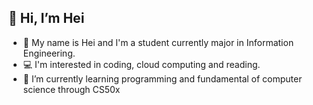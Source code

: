 ## 👋 Hi, I’m Hei
- :school: My name is Hei and I'm a student currently major in Information Engineering. 
- :computer: I'm interested in coding, cloud computing and reading.
- :monocle_face: I’m currently learning programming and fundamental of computer science through CS50x


<!---
HEI204/HEI204 is a ✨ special ✨ repository because its `README.md` (this file) appears on your GitHub profile.
You can click the Preview link to take a look at your changes.
--->

